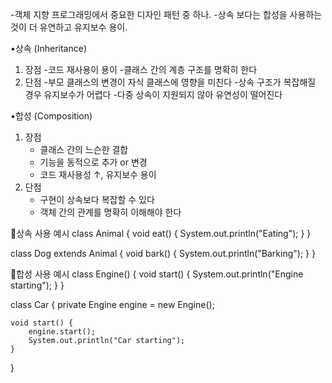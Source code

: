 -객체 지향 프로그래밍에서 중요한 디자인 패턴 중 하나. 
-상속 보다는 합성을 사용하는 것이 더 유연하고 유지보수 용이.

•상속 (Inheritance) 
1. 장점 
    -코드 재사용이 용이 
    -클래스 간의 계층 구조를 명확히 한다 
2. 단점 
    -부모 클래스의 변경이 자식 클래스에 영향을 미친다 
    -상속 구조가 복잡해질 경우 유지보수가 어렵다 
    -다중 상속이 지원되지 않아 유연성이 떨어진다

•합성 (Composition) 
1. 장점 
   - 클래스 간의 느슨한 결합 
   - 기능을 동적으로 추가 or 변경 
   - 코드 재사용성 ↑, 유지보수 용이 
2. 단점 
   - 구현이 상속보다 복잡할 수 있다 
   - 객체 간의 관계를 명확히 이해해야 한다

📌상속 사용 예시 
class Animal { 
    void eat() { 
        System.out.println("Eating");
    } 
}

class Dog extends Animal {
    void bark() {
        System.out.println("Barking");
    } 
}

📌합성 사용 예시 
class Engine() { 
    void start() {
        System.out.println("Engine starting");
    }
}

class Car {
    private Engine engine = new Engine();

    void start() { 
        engine.start(); 
        System.out.println("Car starting");
    }
}